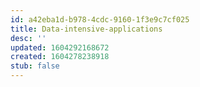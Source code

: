 ```yaml
---
id: a42eba1d-b978-4cdc-9160-1f3e9c7cf025
title: Data-intensive-applications
desc: ''
updated: 1604292168672
created: 1604278238918
stub: false
---
```


